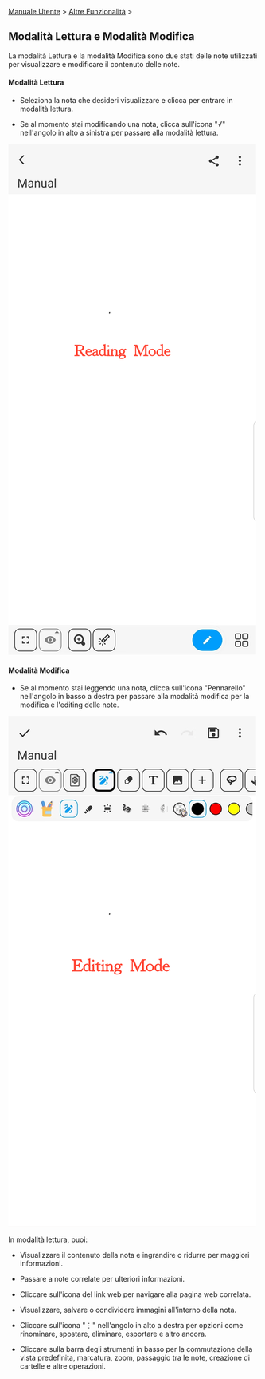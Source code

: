 [Manuale Utente](/dragonnest/drawnote/manual/it) > [Altre Funzionalità](/dragonnest/drawnote/manual/it/more) >

Modalità Lettura e Modalità Modifica
---
La modalità Lettura e la modalità Modifica sono due stati delle note utilizzati per visualizzare e modificare il contenuto delle note.

#### Modalità Lettura
- Seleziona la nota che desideri visualizzare e clicca per entrare in modalità lettura.

- Se al momento stai modificando una nota, clicca sull'icona "√" nell'angolo in alto a sinistra per passare alla modalità lettura.

![Modalità Lettura e Modalità Modifica](imgs/reading_mode1.png)

#### Modalità Modifica
- Se al momento stai leggendo una nota, clicca sull'icona "Pennarello" nell'angolo in basso a destra per passare alla modalità modifica per la modifica e l'editing delle note.

![Modalità Lettura e Modalità Modifica](imgs/editing_mode.png)

In modalità lettura, puoi:

- Visualizzare il contenuto della nota e ingrandire o ridurre per maggiori informazioni.

- Passare a note correlate per ulteriori informazioni.

- Cliccare sull'icona del link web per navigare alla pagina web correlata.

- Visualizzare, salvare o condividere immagini all'interno della nota.

- Cliccare sull'icona "⋮" nell'angolo in alto a destra per opzioni come rinominare, spostare, eliminare, esportare e altro ancora.

- Cliccare sulla barra degli strumenti in basso per la commutazione della vista predefinita, marcatura, zoom, passaggio tra le note, creazione di cartelle e altre operazioni.